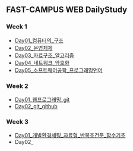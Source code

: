 ## FAST-CAMPUS WEB DailyStudy

### Week 1
- [Day01_컴퓨터의_구조][1-1]
- [Day02_운영체제][1-2]
- [Day03_자료구조_알고리즘][1-3]
- [Day04_네트워크_암호화][1-4]
- [Day05_소프트웨어공학_프로그래밍언어][1-5]
### Week 2
- [Day01_웹프로그래밍_git][2-1]
- [Day02_git_github][2-2]
### Week 3
- [Day01_개발환경세팅_자료형_반복조건문_함수기초][3-1]
- Day02_


[1-1]: https://www.evernote.com/l/An3cCOzWnd5F_awovSSZ1jO01H7hVljSKxI
[1-2]: https://www.evernote.com/l/An3_MBPFvfVLppIzHW8lpsEvqsgkqJzFYLw
[1-3]: https://www.evernote.com/l/An1COgeTM3RJA5pYMYfRbqpPSxdxIW7DY2c
[1-4]: https://www.evernote.com/l/An3NSH4Dz5lFL7U-vIlknOFHqF2OGXobTYI
[1-5]: https://www.evernote.com/l/An2TlbU_Lm1Ah5Yr8Vl7xdc5jzIO3CA5ac4
[2-1]: https://www.evernote.com/l/An2TlbU_Lm1Ah5Yr8Vl7xdc5jzIO3CA5ac4
[2-2]: https://www.evernote.com/l/An3UtnZDAmZMuL4QwdHJOfFEeBm7qpg9B1Y
[3-1]: https://www.evernote.com/l/An2B6bZYK89KWbT4z5dNTJB6eQOGYKA3ZZw


